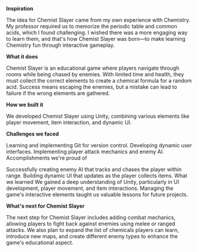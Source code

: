 **Inspiration**

The idea for Chemist Slayer came from my own experience with Chemistry. My professor required us to memorize the periodic table and common acids, which I found challenging. I wished there was a more engaging way to learn them, and that's how Chemist Slayer was born—to make learning Chemistry fun through interactive gameplay.

**What it does**

Chemist Slayer is an educational game where players navigate through rooms while being chased by enemies. With limited time and health, they must collect the correct elements to create a chemical formula for a random acid. Success means escaping the enemies, but a mistake can lead to failure if the wrong elements are gathered.

**How we built it**

We developed Chemist Slayer using Unity, combining various elements like player movement, item interaction, and dynamic UI.

**Challenges we faced**

Learning and implementing Git for version control.
Developing dynamic user interfaces.
Implementing player attack mechanics and enemy AI.
Accomplishments we're proud of

Successfully creating enemy AI that tracks and chases the player within range.
Building dynamic UI that updates as the player collects items.
What we learned
We gained a deep understanding of Unity, particularly in UI development, player movement, and item interactions. Managing the game's interactive elements taught us valuable lessons for future projects.

**What's next for Chemist Slayer**

The next step for Chemist Slayer includes adding combat mechanics, allowing players to fight back against enemies using melee or ranged attacks. We also plan to expand the list of chemicals players can learn, introduce new maps, and create different enemy types to enhance the game's educational aspect.
